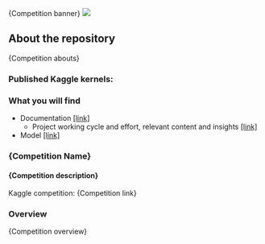 {Competition banner}
![](https://github.com/dimitreOliveira/competitionTemplate/blob/master/Assets/banner.png)

## About the repository
{Competition abouts}

### Published Kaggle kernels:

### What you will find
- Documentation [[link]]()
  - Project working cycle and effort, relevant content and insights [[link]]()
- Model [[link]]()

### {Competition Name}
#### {Competition description}

Kaggle competition: {Competition link}

### Overview

{Competition overview}
